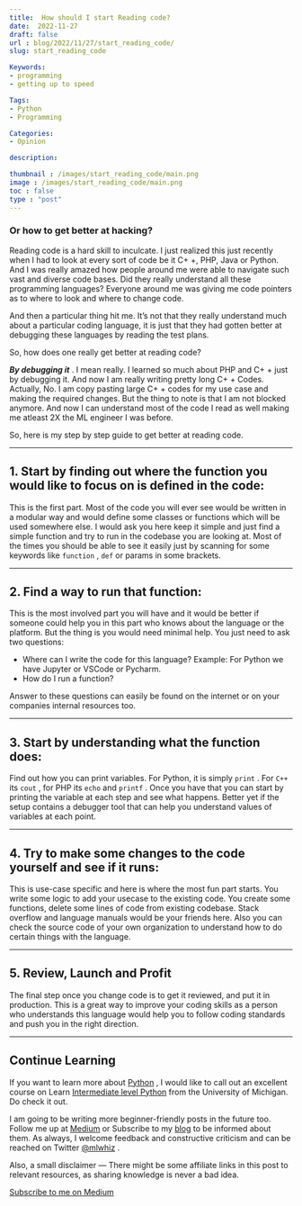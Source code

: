 ```yaml
---
title:  How should I start Reading code?
date:  2022-11-27
draft: false
url : blog/2022/11/27/start_reading_code/
slug: start_reading_code

Keywords:
- programming
- getting up to speed

Tags:
- Python
- Programming

Categories:
- Opinion

description:

thumbnail : /images/start_reading_code/main.png
image : /images/start_reading_code/main.png
toc : false
type : "post"
---
```


### Or how to get better at hacking?

Reading code is a hard skill to inculcate\. I just realized this just recently when I had to look at every sort of code be it C\+ \+, PHP, Java or Python\. And I was really amazed how people around me were able to navigate such vast and diverse code bases\. Did they really understand all these programming languages? Everyone around me was giving me code pointers as to where to look and where to change code\.

And then a particular thing hit me\. It’s not that they really understand much about a particular coding language, it is just that they had gotten better at debugging these languages by reading the test plans\.

So, how does one really get better at reading code?

**_By debugging it_** \. I mean really\. I learned so much about PHP and C\+ \+ just by debugging it\. And now I am really writing pretty long C\+ \+ Codes\. Actually, No\. I am copy pasting large C\+ \+ codes for my use case and making the required changes\. But the thing to note is that I am not blocked anymore\. And now I can understand most of the code I read as well making me atleast 2X the ML engineer I was before\.

So, here is my step by step guide to get better at reading code\.

--- 

## 1\. Start by finding out where the function you would like to focus on is defined in the code:

This is the first part\. Most of the code you will ever see would be written in a modular way and would define some classes or functions which will be used somewhere else\. I would ask you here keep it simple and just find a simple function and try to run in the codebase you are looking at\. Most of the times you should be able to see it easily just by scanning for some keywords like `function` , `def` or params in some brackets\.

---

## 2\. Find a way to run that function:

This is the most involved part you will have and it would be better if someone could help you in this part who knows about the language or the platform\. But the thing is you would need minimal help\. You just need to ask two questions:
- Where can I write the code for this language? Example: For Python we have Jupyter or VSCode or Pycharm\.
- How do I run a function?


Answer to these questions can easily be found on the internet or on your companies internal resources too\.

---

## 3\. Start by understanding what the function does:

Find out how you can print variables\. For Python, it is simply `print` \. For `C++` its `cout` , for PHP its `echo` and `printf` \. Once you have that you can start by printing the variable at each step and see what happens\. Better yet if the setup contains a debugger tool that can help you understand values of variables at each point\.

---

## 4\. Try to make some changes to the code yourself and see if it runs:

This is use\-case specific and here is where the most fun part starts\. You write some logic to add your usecase to the existing code\. You create some functions, delete some lines of code from existing codebase\. Stack overflow and language manuals would be your friends here\. Also you can check the source code of your own organization to understand how to do certain things with the language\.

---

## 5\. Review, Launch and Profit

The final step once you change code is to get it reviewed, and put it in production\. This is a great way to improve your coding skills as a person who understands this language would help you to follow coding standards and push you in the right direction\.

---

## Continue Learning

If you want to learn more about [Python](https://amzn.to/2XPSiiG) , I would like to call out an excellent course on Learn [Intermediate level Python](https://imp.i384100.net/6yyWGV) from the University of Michigan\. Do check it out\.

I am going to be writing more beginner\-friendly posts in the future too\. Follow me up at [Medium](http://mlwhiz.medium.com/) or Subscribe to my [blog](mlwhiz.com) to be informed about them\. As always, I welcome feedback and constructive criticism and can be reached on Twitter [@mlwhiz](https://twitter.com/MLWhiz) \.

Also, a small disclaimer — There might be some affiliate links in this post to relevant resources, as sharing knowledge is never a bad idea\.


[Subscribe to me on Medium](https://mlwhiz.medium.com/membership)


